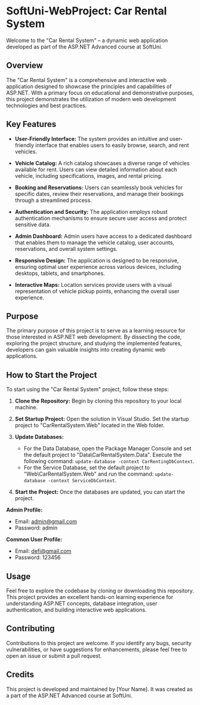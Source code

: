 # SoftUni-WebProject: Car Rental System

Welcome to the "Car Rental System" – a dynamic web application developed as part of the ASP.NET Advanced course at SoftUni.

## Overview

The "Car Rental System" is a comprehensive and interactive web application designed to showcase the principles and capabilities of ASP.NET. With a primary focus on educational and demonstrative purposes, this project demonstrates the utilization of modern web development technologies and best practices.

## Key Features

- **User-Friendly Interface:** The system provides an intuitive and user-friendly interface that enables users to easily browse, search, and rent vehicles.

- **Vehicle Catalog:** A rich catalog showcases a diverse range of vehicles available for rent. Users can view detailed information about each vehicle, including specifications, images, and rental pricing.

- **Booking and Reservations:** Users can seamlessly book vehicles for specific dates, review their reservations, and manage their bookings through a streamlined process.

- **Authentication and Security:** The application employs robust authentication mechanisms to ensure secure user access and protect sensitive data.

- **Admin Dashboard:** Admin users have access to a dedicated dashboard that enables them to manage the vehicle catalog, user accounts, reservations, and overall system settings.

- **Responsive Design:** The application is designed to be responsive, ensuring optimal user experience across various devices, including desktops, tablets, and smartphones.

- **Interactive Maps:** Location services provide users with a visual representation of vehicle pickup points, enhancing the overall user experience.

## Purpose

The primary purpose of this project is to serve as a learning resource for those interested in ASP.NET web development. By dissecting the code, exploring the project structure, and studying the implemented features, developers can gain valuable insights into creating dynamic web applications.

## How to Start the Project

To start using the "Car Rental System" project, follow these steps:

1. **Clone the Repository:** Begin by cloning this repository to your local machine.

2. **Set Startup Project:** Open the solution in Visual Studio. Set the startup project to "CarRentalSystem.Web" located in the Web folder.

3. **Update Databases:**
   - For the Data Database, open the Package Manager Console and set the default project to "Data\CarRentalSystem.Data". Execute the following command: `update-database -context CarRentingDbContext`.
   - For the Service Database, set the default project to "Web\CarRentalSystem.Web" and run the command: `update-database -context ServiceDbContext`.

4. **Start the Project:** Once the databases are updated, you can start the project. 

**Admin Profile:**
- Email: admin@gmail.com
- Password: admin

**Common User Profile:**
- Email: defi@gmail.com
- Password: 123456

## Usage

Feel free to explore the codebase by cloning or downloading this repository. This project provides an excellent hands-on learning experience for understanding ASP.NET concepts, database integration, user authentication, and building interactive web applications.

## Contributing

Contributions to this project are welcome. If you identify any bugs, security vulnerabilities, or have suggestions for enhancements, please feel free to open an issue or submit a pull request.

## Credits

This project is developed and maintained by [Your Name]. It was created as a part of the ASP.NET Advanced course at SoftUni.
